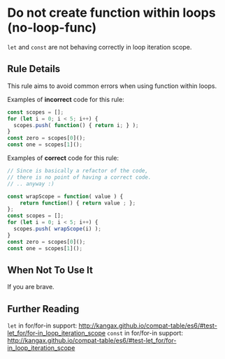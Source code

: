 # Do not create function within loops (no-loop-func)

`let` and `const` are not behaving correctly in loop iteration scope.

## Rule Details

This rule aims to avoid common errors when using function within loops.

Examples of **incorrect** code for this rule:

```js
const scopes = [];
for (let i = 0; i < 5; i++) {
  scopes.push( function() { return i; } );
}
const zero = scopes[0]();
const one = scopes[1]();
```

Examples of **correct** code for this rule:

```js
// Since is basically a refactor of the code,
// there is no point of having a correct code.
// .. anyway :)

const wrapScope = function( value ) {
	return function() { return value ; };
};
const scopes = [];
for (let i = 0; i < 5; i++) {
  scopes.push( wrapScope(i) );
}
const zero = scopes[0]();
const one = scopes[1]();
```

## When Not To Use It

If you are brave.

## Further Reading

`let` in for/for-in support: http://kangax.github.io/compat-table/es6/#test-let_for/for-in_loop_iteration_scope
`const` in for/for-in support: http://kangax.github.io/compat-table/es6/#test-let_for/for-in_loop_iteration_scope